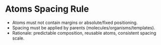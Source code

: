 # Atoms Spacing Rule

- Atoms must not contain margins or absolute/fixed positioning.
- Spacing must be applied by parents (molecules/organisms/templates).
- Rationale: predictable composition, reusable atoms, consistent spacing scale.
